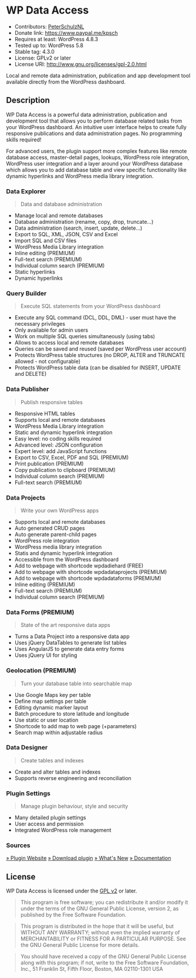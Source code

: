 # WP Data Access

* Contributors: [PeterSchulzNL](https://wpdataaccess.com/)
* Donate link: https://www.paypal.me/kpsch
* Requires at least: WordPress 4.8.3
* Tested up to: WordPress 5.8
* Stable tag: 4.3.0
* License: GPLv2 or later
* License URI: http://www.gnu.org/licenses/gpl-2.0.html

Local and remote data administration, publication and app development tool available directly from the WordPress dashboard.

## Description

WP Data Access is a powerful data administration, publication and development tool that allows you to perform database related tasks from your WordPress dashboard. An intuitive user interface helps to create fully responsive publications and data administration pages. No programming skills required!

For advanced users, the plugin support more complex features like remote database access, master-detail pages, lookups, WordPress role integration, WordPress user integration and a layer around your WordPress database which allows you to add database table and view specific functionality like dynamic hyperlinks and WordPress media library integration.

### Data Explorer
> Data and database administration

* Manage local and remote databases
* Database administration (rename, copy, drop, truncate...)
* Data administration (search, insert, update, delete...)
* Export to SQL, XML, JSON, CSV and Excel
* Import SQL and CSV files
* WordPress Media Library integration
* Inline editing (PREMIUM)
* Full-text search (PREMIUM)
* Individual column search (PREMIUM)
* Static hyperlinks
* Dynamic hyperlinks

### Query Builder
> Execute SQL statements from your WordPress dashboard

* Execute any SQL command (DCL, DDL, DML) - user must have the necessary privileges
* Only available for admin users
* Work on multiple SQL queries simultaneously (using tabs)
* Allows to access local and remote databases
* Queries can be saved and reused (saved per WordPress user account)
* Protects WordPress table structures (no DROP, ALTER and TRUNCATE allowed - not configurable)
* Protects WordPress table data (can be disabled for INSERT, UPDATE and DELETE)

### Data Publisher
> Publish responsive tables

* Responsive HTML tables
* Supports local and remote databases
* WordPress Media Library integration
* Static and dynamic hyperlink integration
* Easy level: no coding skills required
* Advanced level: JSON configuration
* Expert level: add JavaScript functions
* Export to CSV, Excel, PDF and SQL (PREMIUM)
* Print publication (PREMIUM)
* Copy publication to clipboard (PREMIUM)
* Individual column search (PREMIUM)
* Full-text search (PREMIUM)

### Data Projects
> Write your own WordPress apps

* Supports local and remote databases
* Auto generated CRUD pages
* Auto generate parent-child pages
* WordPress role integration
* WordPress media library integration
* Statis and dynamic hyperlink integration
* Accessible from the WordPress dashboard
* Add to webpage with shortcode wpdadiehard (FREE)
* Add to webpage with shortcode wpdadataprojects (PREMIUM)
* Add to webpage with shortcode wpdadataforms (PREMIUM)
* Inline editing (PREMIUM)
* Full-text search (PREMIUM)
* Individual column search (PREMIUM)

### Data Forms (PREMIUM)
> State of the art responsive data apps

* Turns a Data Project into a responsive data app
* Uses jQuery DataTables to generate list tables
* Uses AngularJS to generate data entry forms
* Uses jQuery UI for styling

### Geolocation (PREMIUM)
> Turn your database table into searchable map

* Use Google Maps key per table
* Define map settings per table
* Editing dynamic marker layout
* Batch procedure to store latitude and longitude
* Use static or user location
* Shortcode to add map to web page (+parameters)
* Search map within adjustable radius

### Data Designer
> Create tables and indexes

* Create and alter tables and indexes
* Supports reverse engineering and reconciliation

### Plugin Settings
> Manage plugin behaviour, style and security

* Many detailed plugin settings
* User access and permission
* Integrated WordPress role management

### Sources

[» Plugin Website](https://wpdataaccess.com/)
[» Download plugin](https://wordpress.org/plugins/wp-data-access/) 
[» What's New](https://wpdataaccess.com/docs/documentation/updates/whats-new/)
[» Documentation](https://wpdataaccess.com/docs/documentation/)

## License

WP Data Access is licensed under the [GPL v2](http://www.gnu.org/licenses/gpl-2.0.html) or later.

> This program is free software; you can redistribute it and/or modify
it under the terms of the GNU General Public License, version 2, as
published by the Free Software Foundation.

> This program is distributed in the hope that it will be useful,
but WITHOUT ANY WARRANTY; without even the implied warranty of
MERCHANTABILITY or FITNESS FOR A PARTICULAR PURPOSE.  See the
GNU General Public License for more details.

> You should have received a copy of the GNU General Public License
along with this program; if not, write to the Free Software
Foundation, Inc., 51 Franklin St, Fifth Floor, Boston, MA  02110-1301  USA
